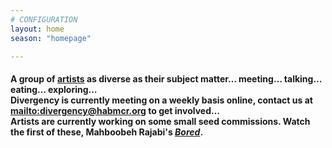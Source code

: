 ```yaml
---
# CONFIGURATION
layout: home
season: "homepage"

---  
```

#### A group of [artists](/current/artist) as diverse as their subject matter… meeting… talking… eating… exploring…<br>Divergency is currently meeting on a weekly basis online, contact us at <mailto:divergency@habmcr.org> to get involved…<br> Artists are currently working on some small seed commissions. Watch the first of these, Mahboobeh Rajabi's <a href="https://www.youtube.com/watch?v=AwZveRqxAWs&feature=youtu.be" target="_blank">*Bored*</a>.    
  